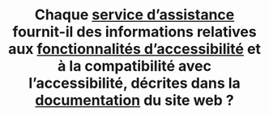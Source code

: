---
title: Chaque [service d’assistance](#service-d-assistance) fournit-il des informations relatives aux [fonctionnalités d’accessibilité](#fonctionnalite-d-accessibilite) et à la compatibilité avec l’accessibilité, décrites dans la [documentation](#documentation) du site web ?
---